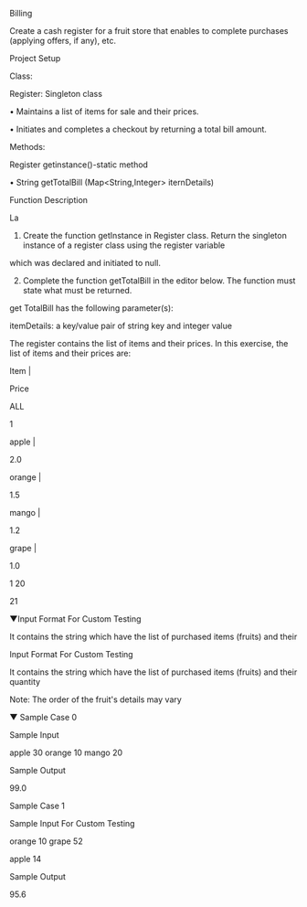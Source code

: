 Billing

Create a cash register for a fruit store that enables to complete purchases (applying offers, if any), etc.

Project Setup

Class:

Register: Singleton class

• Maintains a list of items for sale and their prices.

• Initiates and completes a checkout by returning a total bill amount.

Methods:

Register getinstance()-static method

• String getTotalBill (Map<String,Integer> iternDetails)

Function Description

La

1. Create the function getInstance in Register class. Return the singleton instance of a register class using the register variable

which was declared and initiated to null.

2. Complete the function getTotalBill in the editor below. The function must state what must be returned.

get TotalBill has the following parameter(s):

itemDetails: a key/value pair of string key and integer value



The register contains the list of items and their prices. In this exercise, the list of items and their prices are:

Item |

Price

ALL

1

apple |

2.0

orange |

1.5

mango |

1.2

grape |

1.0

1 20

21

▼Input Format For Custom Testing

It contains the string which have the list of purchased items (fruits) and their

Input Format For Custom Testing

It contains the string which have the list of purchased items (fruits) and their quantity

Note: The order of the fruit's details may vary

▼ Sample Case 0

Sample Input

apple 30 orange 10 mango 20

Sample Output

99.0

Sample Case 1

Sample Input For Custom Testing

orange 10 grape 52

apple 14

Sample Output

95.6
